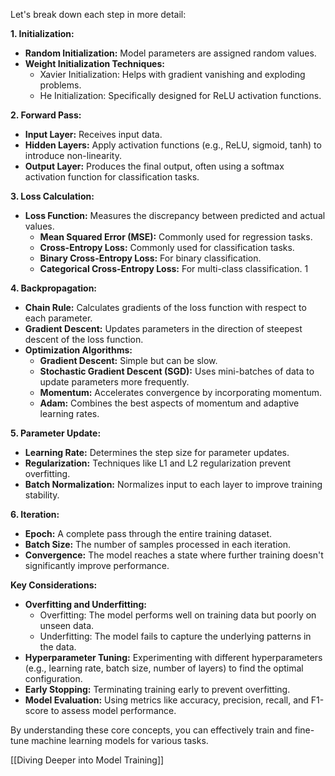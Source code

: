 Let's break down each step in more detail:

**1. Initialization:**

- **Random Initialization:** Model parameters are assigned random values.
- **Weight Initialization Techniques:**
    - Xavier Initialization: Helps with gradient vanishing and exploding problems.
    - He Initialization: Specifically designed for ReLU activation functions.

**2. Forward Pass:**

- **Input Layer:** Receives input data.
- **Hidden Layers:** Apply activation functions (e.g., ReLU, sigmoid, tanh) to introduce non-linearity.
- **Output Layer:** Produces the final output, often using a softmax activation function for classification tasks.

**3. Loss Calculation:**

- **Loss Function:** Measures the discrepancy between predicted and actual values.
    - **Mean Squared Error (MSE):** Commonly used for regression tasks.
    - **Cross-Entropy Loss:** Commonly used for classification tasks.
    - **Binary Cross-Entropy Loss:** For binary classification.
    - **Categorical Cross-Entropy Loss:** For multi-class classification. 1  
        

**4. Backpropagation:**

- **Chain Rule:** Calculates gradients of the loss function with respect to each parameter.
- **Gradient Descent:** Updates parameters in the direction of steepest descent of the loss function.
- **Optimization Algorithms:**
    - **Gradient Descent:** Simple but can be slow.
    - **Stochastic Gradient Descent (SGD):** Uses mini-batches of data to update parameters more frequently.
    - **Momentum:** Accelerates convergence by incorporating momentum.
    - **Adam:** Combines the best aspects of momentum and adaptive learning rates.

**5. Parameter Update:**

- **Learning Rate:** Determines the step size for parameter updates.
- **Regularization:** Techniques like L1 and L2 regularization prevent overfitting.
- **Batch Normalization:** Normalizes input to each layer to improve training stability.

**6. Iteration:**

- **Epoch:** A complete pass through the entire training dataset.
- **Batch Size:** The number of samples processed in each iteration.
- **Convergence:** The model reaches a state where further training doesn't significantly improve performance.

**Key Considerations:**

- **Overfitting and Underfitting:**
    - Overfitting: The model performs well on training data but poorly on unseen data.
    - Underfitting: The model fails to capture the underlying patterns in the data.
- **Hyperparameter Tuning:** Experimenting with different hyperparameters (e.g., learning rate, batch size, number of layers) to find the optimal configuration.
- **Early Stopping:** Terminating training early to prevent overfitting.
- **Model Evaluation:** Using metrics like accuracy, precision, recall, and F1-score to assess model performance.

By understanding these core concepts, you can effectively train and fine-tune machine learning models for various tasks.

[[Diving Deeper into Model Training]]
